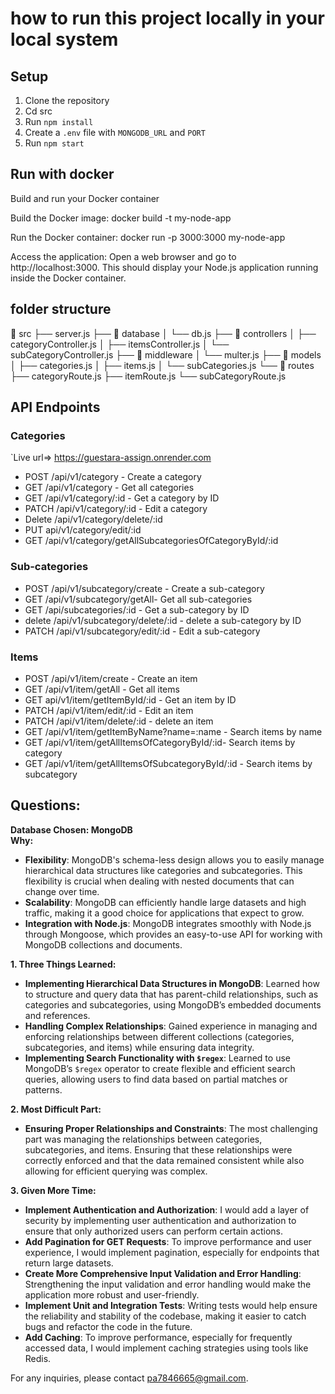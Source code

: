 # how to run this project locally in your local system

## Setup

1. Clone the repository
2. Cd src
3. Run `npm install`
4. Create a `.env` file with `MONGODB_URL` and `PORT`
5. Run `npm start`

## Run with docker

Build and run your Docker container

Build the Docker image:
docker build -t my-node-app

Run the Docker container:
docker run -p 3000:3000 my-node-app

Access the application:
Open a web browser and go to http://localhost:3000. This should display your Node.js application running inside the Docker container.

## folder structure

📁 src
├── server.js
├── 📁 database
│ └── db.js
├── 📁 controllers
│ ├── categoryController.js
│ ├── itemsController.js
│ └── subCategoryController.js
├── 📁 middleware
│ └── multer.js
├── 📁 models
│ ├── categories.js
│ ├── items.js
│ └── subCategories.js
└── 📁 routes
├── categoryRoute.js
├── itemRoute.js
└── subCategoryRoute.js

## API Endpoints

### Categories

`Live url=> https://guestara-assign.onrender.com

- POST /api/v1/category - Create a category
- GET /api/v1/category - Get all categories
- GET /api/v1/category/:id - Get a category by ID
- PATCH /api/v1/category/:id - Edit a category
- Delete /api/v1/category/delete/:id
- PUT api/v1/category/edit/:id
- GET /api/v1/category/getAllSubcategoriesOfCategoryById/:id

### Sub-categories

- POST /api/v1/subcategory/create - Create a sub-category
- GET /api/v1/subcategory/getAll- Get all sub-categories
- GET /api/subcategories/:id - Get a sub-category by ID
- delete /api/v1/subcategory/delete/:id - delete a sub-category by ID
- PATCH /api/v1/subcategory/edit/:id - Edit a sub-category

### Items

- POST /api/v1/item/create - Create an item
- GET /api/v1/item/getAll - Get all items
- GET api/v1/item/getItemById/:id - Get an item by ID
- PATCH /api/v1/item/edit/:id - Edit an item
- PATCH /api/v1/item/delete/:id - delete an item
- GET /api/v1/item/getItemByName?name=:name - Search items by name
- GET /api/v1/item/getAllItemsOfCategoryById/:id- Search items by category
- GET /api/v1/item/getAllItemsOfSubcategoryById/:id - Search items by subcategory

## Questions:

**Database Chosen: MongoDB**  
**Why:**

- **Flexibility**: MongoDB's schema-less design allows you to easily manage hierarchical data structures like categories and subcategories. This flexibility is crucial when dealing with nested documents that can change over time.
- **Scalability**: MongoDB can efficiently handle large datasets and high traffic, making it a good choice for applications that expect to grow.
- **Integration with Node.js**: MongoDB integrates smoothly with Node.js through Mongoose, which provides an easy-to-use API for working with MongoDB collections and documents.

**1. Three Things Learned:**

- **Implementing Hierarchical Data Structures in MongoDB**: Learned how to structure and query data that has parent-child relationships, such as categories and subcategories, using MongoDB’s embedded documents and references.
- **Handling Complex Relationships**: Gained experience in managing and enforcing relationships between different collections (categories, subcategories, and items) while ensuring data integrity.
- **Implementing Search Functionality with `$regex`**: Learned to use MongoDB’s `$regex` operator to create flexible and efficient search queries, allowing users to find data based on partial matches or patterns.

**2. Most Difficult Part:**

- **Ensuring Proper Relationships and Constraints**: The most challenging part was managing the relationships between categories, subcategories, and items. Ensuring that these relationships were correctly enforced and that the data remained consistent while also allowing for efficient querying was complex.

**3. Given More Time:**

- **Implement Authentication and Authorization**: I would add a layer of security by implementing user authentication and authorization to ensure that only authorized users can perform certain actions.
- **Add Pagination for GET Requests**: To improve performance and user experience, I would implement pagination, especially for endpoints that return large datasets.
- **Create More Comprehensive Input Validation and Error Handling**: Strengthening the input validation and error handling would make the application more robust and user-friendly.
- **Implement Unit and Integration Tests**: Writing tests would help ensure the reliability and stability of the codebase, making it easier to catch bugs and refactor the code in the future.
- **Add Caching**: To improve performance, especially for frequently accessed data, I would implement caching strategies using tools like Redis.

For any inquiries, please contact [pa7846665@gmail.com](mailto:pa7846665@gmail.com).
